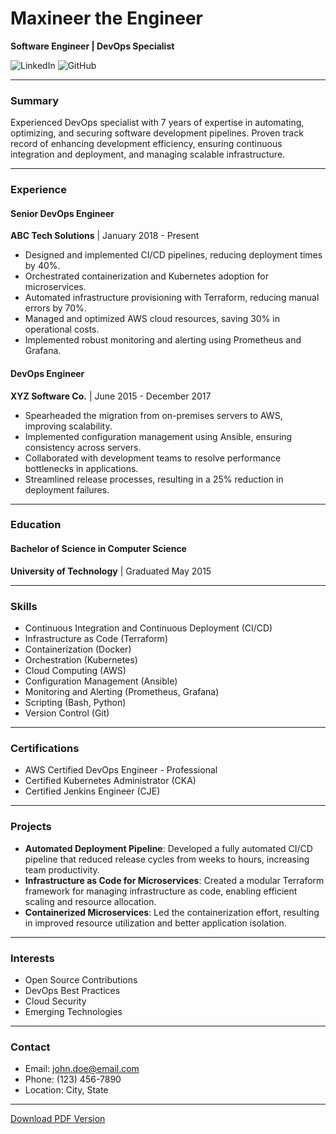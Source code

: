 # Maxineer the Engineer
**Software Engineer | DevOps Specialist**

![LinkedIn](https://www.linkedin.com/in/johndoe)
![GitHub](https://github.com/johndoe)

---

### Summary
Experienced DevOps specialist with 7 years of expertise in automating, optimizing, and securing software development pipelines. Proven track record of enhancing development efficiency, ensuring continuous integration and deployment, and managing scalable infrastructure.

---

### Experience

#### Senior DevOps Engineer
**ABC Tech Solutions** | January 2018 - Present
- Designed and implemented CI/CD pipelines, reducing deployment times by 40%.
- Orchestrated containerization and Kubernetes adoption for microservices.
- Automated infrastructure provisioning with Terraform, reducing manual errors by 70%.
- Managed and optimized AWS cloud resources, saving 30% in operational costs.
- Implemented robust monitoring and alerting using Prometheus and Grafana.

#### DevOps Engineer
**XYZ Software Co.** | June 2015 - December 2017
- Spearheaded the migration from on-premises servers to AWS, improving scalability.
- Implemented configuration management using Ansible, ensuring consistency across servers.
- Collaborated with development teams to resolve performance bottlenecks in applications.
- Streamlined release processes, resulting in a 25% reduction in deployment failures.

---

### Education

#### Bachelor of Science in Computer Science
**University of Technology** | Graduated May 2015

---

### Skills
- Continuous Integration and Continuous Deployment (CI/CD)
- Infrastructure as Code (Terraform)
- Containerization (Docker)
- Orchestration (Kubernetes)
- Cloud Computing (AWS)
- Configuration Management (Ansible)
- Monitoring and Alerting (Prometheus, Grafana)
- Scripting (Bash, Python)
- Version Control (Git)

---

### Certifications
- AWS Certified DevOps Engineer - Professional
- Certified Kubernetes Administrator (CKA)
- Certified Jenkins Engineer (CJE)

---

### Projects
- **Automated Deployment Pipeline**: Developed a fully automated CI/CD pipeline that reduced release cycles from weeks to hours, increasing team productivity.
- **Infrastructure as Code for Microservices**: Created a modular Terraform framework for managing infrastructure as code, enabling efficient scaling and resource allocation.
- **Containerized Microservices**: Led the containerization effort, resulting in improved resource utilization and better application isolation.

---

### Interests
- Open Source Contributions
- DevOps Best Practices
- Cloud Security
- Emerging Technologies

---

### Contact
- Email: john.doe@email.com
- Phone: (123) 456-7890
- Location: City, State

---

[Download PDF Version](link-to-your-pdf-resume.pdf)
